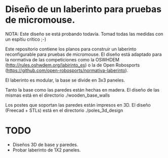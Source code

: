 # Diseño de un laberinto para pruebas de micromouse.

NOTA: Este diseño se está probando todavía. Tomad todas las medidas con un espítiu crítico ;-)

Este repositorio contiene los planos para construir un laberinto reconfigurable para pruebas de micromouse. El diseño está adaptado para la normativa de las competiciones como la OSWHDEM (http://rules.oshwdem.org/labirinto_es) o la de Open Robosports (https://github.com/open-robosports/normativa-laberinto).

El laberinto es modular, la base se divide en 3x3 paneles.

Tanto la base como las paredes están hechas en madera. El diseño de las mismas está en el directorio ./wooden_base_walls

Los postes que soportan las paredes están impresos en 3D. El diseño (Freecad + STLs) está en el directorio ./poles_3d_design


# TODO
- Diseños 3D de base y paredes.
- Probar laberinto de 1X2 paneles.
